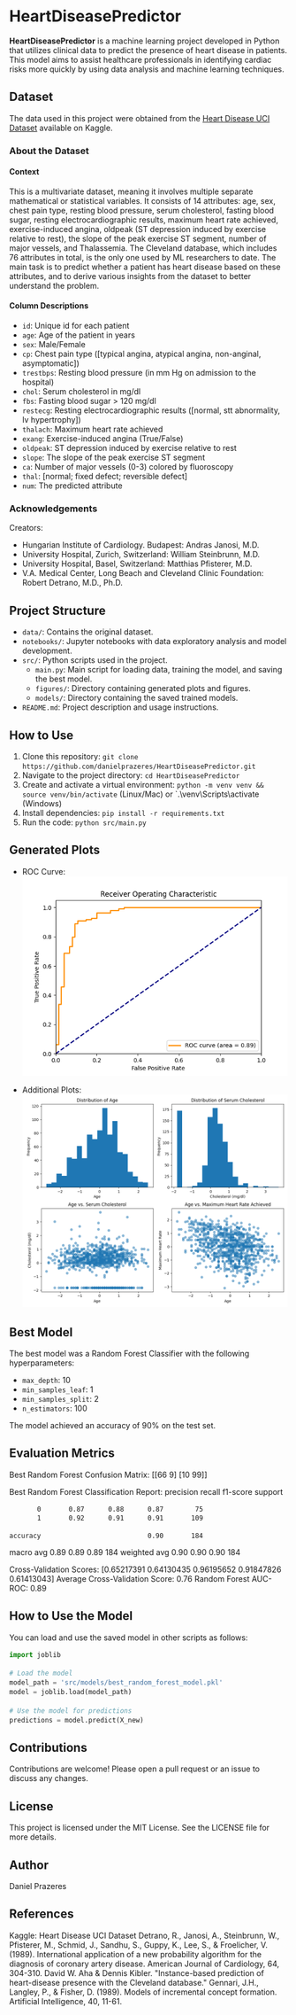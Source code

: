 # HeartDiseasePredictor

**HeartDiseasePredictor** is a machine learning project developed in Python that utilizes clinical data to predict the presence of heart disease in patients. This model aims to assist healthcare professionals in identifying cardiac risks more quickly by using data analysis and machine learning techniques.

## Dataset

The data used in this project were obtained from the [Heart Disease UCI Dataset](https://www.kaggle.com/datasets/redwankarimsony/heart-disease-data/data) available on Kaggle.

### About the Dataset

#### Context

This is a multivariate dataset, meaning it involves multiple separate mathematical or statistical variables. It consists of 14 attributes: age, sex, chest pain type, resting blood pressure, serum cholesterol, fasting blood sugar, resting electrocardiographic results, maximum heart rate achieved, exercise-induced angina, oldpeak (ST depression induced by exercise relative to rest), the slope of the peak exercise ST segment, number of major vessels, and Thalassemia. The Cleveland database, which includes 76 attributes in total, is the only one used by ML researchers to date. The main task is to predict whether a patient has heart disease based on these attributes, and to derive various insights from the dataset to better understand the problem.

#### Column Descriptions

- `id`: Unique id for each patient
- `age`: Age of the patient in years
- `sex`: Male/Female
- `cp`: Chest pain type ([typical angina, atypical angina, non-anginal, asymptomatic])
- `trestbps`: Resting blood pressure (in mm Hg on admission to the hospital)
- `chol`: Serum cholesterol in mg/dl
- `fbs`: Fasting blood sugar > 120 mg/dl
- `restecg`: Resting electrocardiographic results ([normal, stt abnormality, lv hypertrophy])
- `thalach`: Maximum heart rate achieved
- `exang`: Exercise-induced angina (True/False)
- `oldpeak`: ST depression induced by exercise relative to rest
- `slope`: The slope of the peak exercise ST segment
- `ca`: Number of major vessels (0-3) colored by fluoroscopy
- `thal`: [normal; fixed defect; reversible defect]
- `num`: The predicted attribute

### Acknowledgements

Creators:
- Hungarian Institute of Cardiology. Budapest: Andras Janosi, M.D.
- University Hospital, Zurich, Switzerland: William Steinbrunn, M.D.
- University Hospital, Basel, Switzerland: Matthias Pfisterer, M.D.
- V.A. Medical Center, Long Beach and Cleveland Clinic Foundation: Robert Detrano, M.D., Ph.D.

## Project Structure

- `data/`: Contains the original dataset.
- `notebooks/`: Jupyter notebooks with data exploratory analysis and model development.
- `src/`: Python scripts used in the project.
  - `main.py`: Main script for loading data, training the model, and saving the best model.
  - `figures/`: Directory containing generated plots and figures.
  - `models/`: Directory containing the saved trained models.
- `README.md`: Project description and usage instructions.

## How to Use

1. Clone this repository: `git clone https://github.com/danielprazeres/HeartDiseasePredictor.git`
2. Navigate to the project directory: `cd HeartDiseasePredictor`
3. Create and activate a virtual environment: `python -m venv venv && source venv/bin/activate` (Linux/Mac) or `.\venv\Scripts\activate (Windows)
4. Install dependencies: `pip install -r requirements.txt`
5. Run the code: `python src/main.py`

## Generated Plots

- ROC Curve:
  ![ROC Curve](src/figures/roc_curve.png)

- Additional Plots:
  ![Additional Plots](src/figures/additional_plots.png)

## Best Model

The best model was a Random Forest Classifier with the following hyperparameters:
- `max_depth`: 10
- `min_samples_leaf`: 1
- `min_samples_split`: 2
- `n_estimators`: 100

The model achieved an accuracy of 90% on the test set.

## Evaluation Metrics

Best Random Forest Confusion Matrix:
[[66  9]
 [10 99]]

Best Random Forest Classification Report:
              precision    recall  f1-score   support

           0       0.87      0.88      0.87        75
           1       0.92      0.91      0.91       109

    accuracy                           0.90       184
   macro avg       0.89      0.89      0.89       184
weighted avg       0.90      0.90      0.90       184

Cross-Validation Scores: [0.65217391 0.64130435 0.96195652 0.91847826 0.61413043]
Average Cross-Validation Score: 0.76
Random Forest AUC-ROC: 0.89

## How to Use the Model

You can load and use the saved model in other scripts as follows:

```python
import joblib

# Load the model
model_path = 'src/models/best_random_forest_model.pkl'
model = joblib.load(model_path)

# Use the model for predictions
predictions = model.predict(X_new)
```

## Contributions

Contributions are welcome! Please open a pull request or an issue to discuss any changes.

## License

This project is licensed under the MIT License. See the LICENSE file for more details.

## Author

Daniel Prazeres

## References

Kaggle: Heart Disease UCI Dataset
Detrano, R., Janosi, A., Steinbrunn, W., Pfisterer, M., Schmid, J., Sandhu, S., Guppy, K., Lee, S., & Froelicher, V. (1989). International application of a new probability algorithm for the diagnosis of coronary artery disease. American Journal of Cardiology, 64, 304-310.
David W. Aha & Dennis Kibler. "Instance-based prediction of heart-disease presence with the Cleveland database."
Gennari, J.H., Langley, P., & Fisher, D. (1989). Models of incremental concept formation. Artificial Intelligence, 40, 11-61.